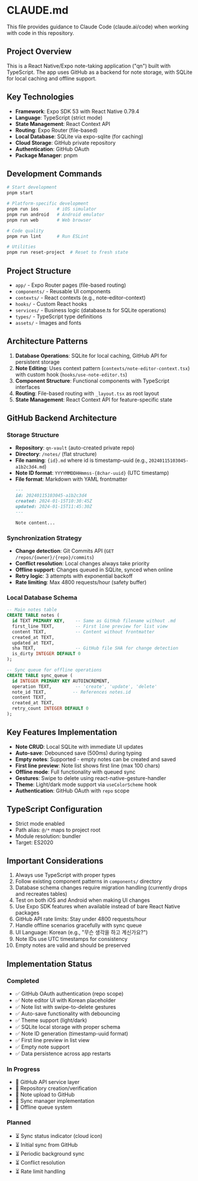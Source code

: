 # CLAUDE.md

This file provides guidance to Claude Code (claude.ai/code) when working with code in this repository.

## Project Overview

This is a React Native/Expo note-taking application ("qn") built with TypeScript. The app uses GitHub as a backend for note storage, with SQLite for local caching and offline support.

## Key Technologies

- **Framework**: Expo SDK 53 with React Native 0.79.4
- **Language**: TypeScript (strict mode)
- **State Management**: React Context API
- **Routing**: Expo Router (file-based)
- **Local Database**: SQLite via expo-sqlite (for caching)
- **Cloud Storage**: GitHub private repository
- **Authentication**: GitHub OAuth
- **Package Manager**: pnpm

## Development Commands

```bash
# Start development
pnpm start

# Platform-specific development
pnpm run ios       # iOS simulator
pnpm run android   # Android emulator
pnpm run web       # Web browser

# Code quality
pnpm run lint      # Run ESLint

# Utilities
pnpm run reset-project  # Reset to fresh state
```

## Project Structure

- `app/` - Expo Router pages (file-based routing)
- `components/` - Reusable UI components
- `contexts/` - React contexts (e.g., note-editor-context)
- `hooks/` - Custom React hooks
- `services/` - Business logic (database.ts for SQLite operations)
- `types/` - TypeScript type definitions
- `assets/` - Images and fonts

## Architecture Patterns

1. **Database Operations**: SQLite for local caching, GitHub API for persistent storage
2. **Note Editing**: Uses context pattern (`contexts/note-editor-context.tsx`) with custom hook (`hooks/use-note-editor.ts`)
3. **Component Structure**: Functional components with TypeScript interfaces
4. **Routing**: File-based routing with `_layout.tsx` as root layout
5. **State Management**: React Context API for feature-specific state

## GitHub Backend Architecture

### Storage Structure
- **Repository**: `qn-vault` (auto-created private repo)
- **Directory**: `/notes/` (flat structure)
- **File naming**: `{id}.md` where id is timestamp-uuid (e.g., `20240115103045-a1b2c3d4.md`)
- **Note ID format**: `YYYYMMDDHHmmss-{8char-uuid}` (UTC timestamp)
- **File format**: Markdown with YAML frontmatter
  ```markdown
  ---
  id: 20240115103045-a1b2c3d4
  created: 2024-01-15T10:30:45Z
  updated: 2024-01-15T11:45:30Z
  ---
  
  Note content...
  ```

### Synchronization Strategy
- **Change detection**: Git Commits API (`GET /repos/{owner}/{repo}/commits`)
- **Conflict resolution**: Local changes always take priority
- **Offline support**: Changes queued in SQLite, synced when online
- **Retry logic**: 3 attempts with exponential backoff
- **Rate limiting**: Max 4800 requests/hour (safety buffer)

### Local Database Schema
```sql
-- Main notes table
CREATE TABLE notes (
  id TEXT PRIMARY KEY,    -- Same as GitHub filename without .md
  first_line TEXT,        -- First line preview for list view
  content TEXT,           -- Content without frontmatter
  created_at TEXT,
  updated_at TEXT,
  sha TEXT,               -- GitHub file SHA for change detection
  is_dirty INTEGER DEFAULT 0
);

-- Sync queue for offline operations
CREATE TABLE sync_queue (
  id INTEGER PRIMARY KEY AUTOINCREMENT,
  operation TEXT,         -- 'create', 'update', 'delete'
  note_id TEXT,          -- References notes.id
  content TEXT,
  created_at TEXT,
  retry_count INTEGER DEFAULT 0
);
```

## Key Features Implementation

- **Note CRUD**: Local SQLite with immediate UI updates
- **Auto-save**: Debounced save (500ms) during typing
- **Empty notes**: Supported - empty notes can be created and saved
- **First line preview**: Note list shows first line (max 100 chars)
- **Offline mode**: Full functionality with queued sync
- **Gestures**: Swipe to delete using react-native-gesture-handler
- **Theme**: Light/dark mode support via `useColorScheme` hook
- **Authentication**: GitHub OAuth with `repo` scope

## TypeScript Configuration

- Strict mode enabled
- Path alias: `@/*` maps to project root
- Module resolution: bundler
- Target: ES2020

## Important Considerations

1. Always use TypeScript with proper types
2. Follow existing component patterns in `components/` directory
3. Database schema changes require migration handling (currently drops and recreates tables)
4. Test on both iOS and Android when making UI changes
5. Use Expo SDK features when available instead of bare React Native packages
6. GitHub API rate limits: Stay under 4800 requests/hour
7. Handle offline scenarios gracefully with sync queue
8. UI Language: Korean (e.g., "무슨 생각을 하고 계신가요?")
9. Note IDs use UTC timestamps for consistency
10. Empty notes are valid and should be preserved

## Implementation Status

### Completed
- ✅ GitHub OAuth authentication (repo scope)
- ✅ Note editor UI with Korean placeholder
- ✅ Note list with swipe-to-delete gestures
- ✅ Auto-save functionality with debouncing
- ✅ Theme support (light/dark)
- ✅ SQLite local storage with proper schema
- ✅ Note ID generation (timestamp-uuid format)
- ✅ First line preview in list view
- ✅ Empty note support
- ✅ Data persistence across app restarts

### In Progress
- 🚧 GitHub API service layer
- 🚧 Repository creation/verification
- 🚧 Note upload to GitHub
- 🚧 Sync manager implementation
- 🚧 Offline queue system

### Planned
- ⏳ Sync status indicator (cloud icon)
- ⏳ Initial sync from GitHub
- ⏳ Periodic background sync
- ⏳ Conflict resolution
- ⏳ Rate limit handling
